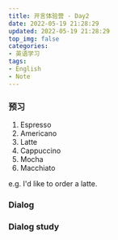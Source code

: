 ```yaml
---
title: 开言体验营 - Day2
date: 2022-05-19 21:28:29
updated: 2022-05-19 21:28:29
top_img: false
categories:
- 英语学习
tags: 
- English
- Note
---
```



### 预习
1. Espresso
2. Americano
3. Latte
4. Cappuccino
5. Mocha
6. Macchiato

e.g. I'd like to order a latte.
### Dialog

### Dialog study
